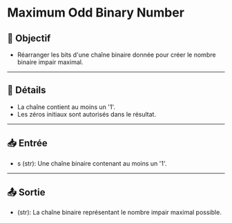 # Maximum Odd Binary Number

## 🎯 Objectif

- Réarranger les bits d'une chaîne binaire donnée pour créer le nombre binaire impair maximal.

---

## 📝 Détails

- La chaîne contient au moins un '1'.
- Les zéros initiaux sont autorisés dans le résultat.

---

## 📥 Entrée

- s (str): Une chaîne binaire contenant au moins un '1'.

---

## 📤 Sortie

- (str): La chaîne binaire représentant le nombre impair maximal possible.

